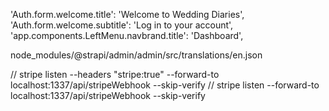 'Auth.form.welcome.title': 'Welcome to Wedding Diaries',
      'Auth.form.welcome.subtitle': 'Log in to your account',
      'app.components.LeftMenu.navbrand.title': 'Dashboard',


node_modules/@strapi/admin/admin/src/translations/en.json


// stripe listen --headers "stripe:true" --forward-to localhost:1337/api/stripeWebhook --skip-verify
// stripe listen --forward-to localhost:1337/api/stripeWebhook --skip-verify